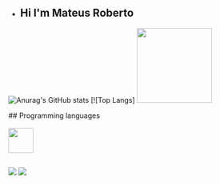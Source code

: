 - ## Hi I'm Mateus Roberto

![Anurag's GitHub stats](https://github-readme-stats.vercel.app/api?username=MateusRoberto&show_icons=true&theme=dracula)
[![Top Langs] <img height="150em" src="https://github-readme-stats-ten-gilt.vercel.app/api/top-langs/?username=MateusRoberto&layout=compact&theme=dracula">
</div>
##
Programming languages
<div style="display: inline_block"><br>
  <img height='50em' src="https://cdn.worldvectorlogo.com/logos/html-1.svg">
  
 </div>
  
  ##
 
 <a href="https://www.linkedin.com/in/mateus-roberto-509522264/" target="_blank"><img src="https://img.shields.io/badge/-LinkedIn-%230077B5?style=for-the-badge&logo=linkedin&logoColor=white" target="_blank"></a> 
 <a href = "mailto:mateusroberto2609@gmail.com"><img src="https://img.shields.io/badge/-Gmail-%23333?style=for-the-badge&logo=gmail&logoColor=white" target="_blank"></a>
